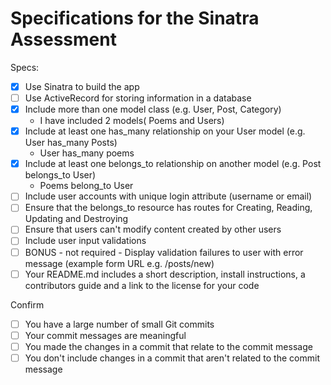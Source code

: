 # Specifications for the Sinatra Assessment

Specs:
- [x] Use Sinatra to build the app
- [ ] Use ActiveRecord for storing information in a database
- [x] Include more than one model class (e.g. User, Post, Category)
    - I have included 2 models( Poems and Users)
- [x] Include at least one has_many relationship on your User model (e.g. User has_many Posts)
    - User has_many poems
- [x] Include at least one belongs_to relationship on another model (e.g. Post belongs_to User)
    - Poems belong_to User
- [ ] Include user accounts with unique login attribute (username or email)
- [ ] Ensure that the belongs_to resource has routes for Creating, Reading, Updating and Destroying
- [ ] Ensure that users can't modify content created by other users
- [ ] Include user input validations
- [ ] BONUS - not required - Display validation failures to user with error message (example form URL e.g. /posts/new)
- [ ] Your README.md includes a short description, install instructions, a contributors guide and a link to the license for your code

Confirm
- [ ] You have a large number of small Git commits
- [ ] Your commit messages are meaningful
- [ ] You made the changes in a commit that relate to the commit message
- [ ] You don't include changes in a commit that aren't related to the commit message
